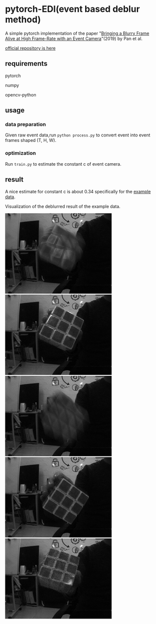 # pytorch-EDI(event based deblur method)

A simple pytorch implementation of the paper "[Bringing a Blurry Frame Alive at High Frame-Rate with an Event Camera](https://openaccess.thecvf.com/content_CVPR_2019/papers/Pan_Bringing_a_Blurry_Frame_Alive_at_High_Frame-Rate_With_an_CVPR_2019_paper.pdf)"(2019) by Pan et al.

[official repository is here](https://github.com/panpanfei/Bringing-a-Blurry-Frame-Alive-at-High-Frame-Rate-with-an-Event-Camera)
## requirements
 pytorch
 
 numpy 
 
 opencv-python 
 
## usage

### data preparation
Given raw event data,run  `python process.py` to convert event into event frames shaped (T, H, W).

### optimization

Run `train.py` to estimate the constant c of event camera.

## result
A nice estimate for constant c is about 0.34 specifically for the [example data](https://github.com/XiangZ-0/EVDI).

Visualization of the deblurred result of the example data.

![blurred](https://github.com/lbh666/pytorch-EDI/blob/main/blur1.png) ![result](https://github.com/lbh666/pytorch-EDI/blob/main/result.png)
![blurred](https://github.com/lbh666/pytorch-EDI/blob/main/blur2.png) ![result](https://github.com/lbh666/pytorch-EDI/blob/main/result2.png)
![](https://github.com/lbh666/pytorch-EDI/blob/main/cube.gif)
